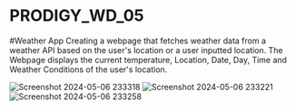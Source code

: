 # PRODIGY_WD_05
#Weather App
Creating a webpage that fetches weather data from a weather API based on the user's location or a user inputted location. The Webpage displays the current temperature, Location, Date, Day, Time and  Weather Conditions of the user's location.

![Screenshot 2024-05-06 233318](https://github.com/priyagrw28/PRODIGY_WD_05/assets/106476984/ebf4b92e-ac67-4a1e-b8a2-b981b60af305)
![Screenshot 2024-05-06 233221](https://github.com/priyagrw28/PRODIGY_WD_05/assets/106476984/51d92532-5d2e-4fa4-8296-cc04b9f86cb5)
![Screenshot 2024-05-06 233258](https://github.com/priyagrw28/PRODIGY_WD_05/assets/106476984/be455172-adf8-4820-afaf-ad56f3389831)

